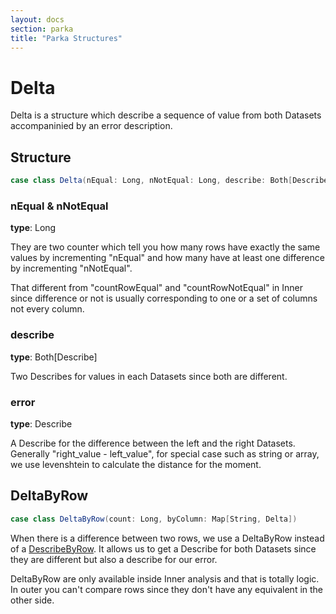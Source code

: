 ```yaml
---
layout: docs
section: parka
title: "Parka Structures"
---
```


# Delta

Delta is a structure which describe a sequence of value from both Datasets accompaninied by an error description.

## Structure

```scala
case class Delta(nEqual: Long, nNotEqual: Long, describe: Both[Describe], error: Describe)
```

### nEqual & nNotEqual

**type**: Long

They are two counter which tell you how many rows have exactly the same values by incrementing "nEqual" and how many have at least one difference by incrementing "nNotEqual".

That different from "countRowEqual" and "countRowNotEqual" in Inner since difference or not is usually corresponding to one or a set of columns not every column.

### describe

**type**: Both[Describe]

Two Describes for values in each Datasets since both are different.

### error

**type**: Describe

A Describe for the difference between the left and the right Datasets. Generally "right_value - left_value", for special case such as string or array, we use levenshtein to calculate the distance for the moment.

## DeltaByRow

```scala
case class DeltaByRow(count: Long, byColumn: Map[String, Delta])
```

When there is a difference between two rows, we use a DeltaByRow instead of a [DescribeByRow](/spark-tools/parka/parka_structures_describe). It allows us to get a Describe for both Datasets since they are different but also a describe for our error.

DeltaByRow are only available inside Inner analysis and that is totally logic. In outer you can't compare rows since they don't have any equivalent in the other side.

